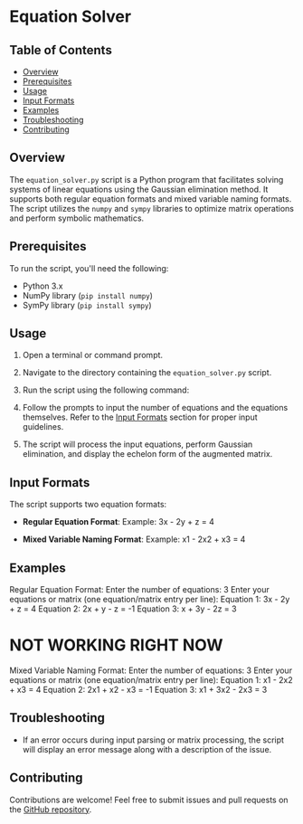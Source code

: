 # Equation Solver

## Table of Contents

- [Overview](#overview)
- [Prerequisites](#prerequisites)
- [Usage](#usage)
- [Input Formats](#input-formats)
- [Examples](#examples)
- [Troubleshooting](#troubleshooting)
- [Contributing](#contributing)

## Overview

The `equation_solver.py` script is a Python program that facilitates solving systems of linear equations using the Gaussian elimination method. It supports both regular equation formats and mixed variable naming formats. The script utilizes the `numpy` and `sympy` libraries to optimize matrix operations and perform symbolic mathematics.

## Prerequisites

To run the script, you'll need the following:

- Python 3.x
- NumPy library (`pip install numpy`)
- SymPy library (`pip install sympy`)

## Usage

1. Open a terminal or command prompt.

2. Navigate to the directory containing the `equation_solver.py` script.

3. Run the script using the following command:


4. Follow the prompts to input the number of equations and the equations themselves. Refer to the [Input Formats](#input-formats) section for proper input guidelines.

5. The script will process the input equations, perform Gaussian elimination, and display the echelon form of the augmented matrix.

## Input Formats

The script supports two equation formats:

- **Regular Equation Format**:
Example:
3x - 2y + z = 4


- **Mixed Variable Naming Format**:
Example:
x1 - 2x2 + x3 = 4


## Examples

Regular Equation Format:
Enter the number of equations: 3
Enter your equations or matrix (one equation/matrix entry per line):
Equation 1: 3x - 2y + z = 4
Equation 2: 2x + y - z = -1
Equation 3: x + 3y - 2z = 3

# NOT WORKING RIGHT NOW
Mixed Variable Naming Format:
Enter the number of equations: 3
Enter your equations or matrix (one equation/matrix entry per line):
Equation 1: x1 - 2x2 + x3 = 4
Equation 2: 2x1 + x2 - x3 = -1
Equation 3: x1 + 3x2 - 2x3 = 3


## Troubleshooting

- If an error occurs during input parsing or matrix processing, the script will display an error message along with a description of the issue.

## Contributing

Contributions are welcome! Feel free to submit issues and pull requests on the [GitHub repository](https://github.com/darioblopes/linear-equation-solver).
